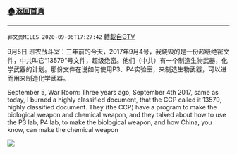 ﻿###  [:house:返回首頁](https://github.com/ourhimalayas/txt)
---

`郭文贵MILES 2020-09-06T17:27:42` [轉載自GTV](https://gtv.org/web/#/UserInfo/5e596957357cc612d35a8044)

9月5日 班农战斗室：三年前的今天，2017年9月4号，我烧毁的是一份超级绝密文件，中共叫它“13579”号文件，超级绝密。他们（中共）有一个制造生物武器，化学武器的计划。那份文件在说如何使用P3、P4实验室，来制造生物武器，可以进而用来制造化学武器。

September 5, War Room: Three years ago, September 4th 2017, same as today, I burned a highly classified document, that the CCP called it 13579, highly classified document. They (the CCP) have a program to make the biological weapon and chemical weapon, and they talked about how to use the P3 lab, P4 lab, to make the biological weapon, and how China, you know, can make the chemical weapon

[![](https://filegroup.gtv.org/cdn-cgi/image/width=600/https://filegroup.gtv.org/group3/default/20200906/17/27/0/a2cacaa826f13c638723f5c481c21380)](https://filegroup.gtv.org/group3/default/20200906/17/27/0/afc4d2452e1a3dceefa9abf1895173c7.mp4)